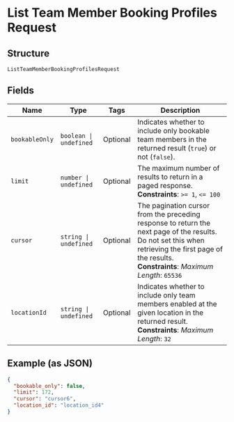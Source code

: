 
# List Team Member Booking Profiles Request

## Structure

`ListTeamMemberBookingProfilesRequest`

## Fields

| Name | Type | Tags | Description |
|  --- | --- | --- | --- |
| `bookableOnly` | `boolean \| undefined` | Optional | Indicates whether to include only bookable team members in the returned result (`true`) or not (`false`). |
| `limit` | `number \| undefined` | Optional | The maximum number of results to return in a paged response.<br>**Constraints**: `>= 1`, `<= 100` |
| `cursor` | `string \| undefined` | Optional | The pagination cursor from the preceding response to return the next page of the results. Do not set this when retrieving the first page of the results.<br>**Constraints**: *Maximum Length*: `65536` |
| `locationId` | `string \| undefined` | Optional | Indicates whether to include only team members enabled at the given location in the returned result.<br>**Constraints**: *Maximum Length*: `32` |

## Example (as JSON)

```json
{
  "bookable_only": false,
  "limit": 172,
  "cursor": "cursor6",
  "location_id": "location_id4"
}
```

